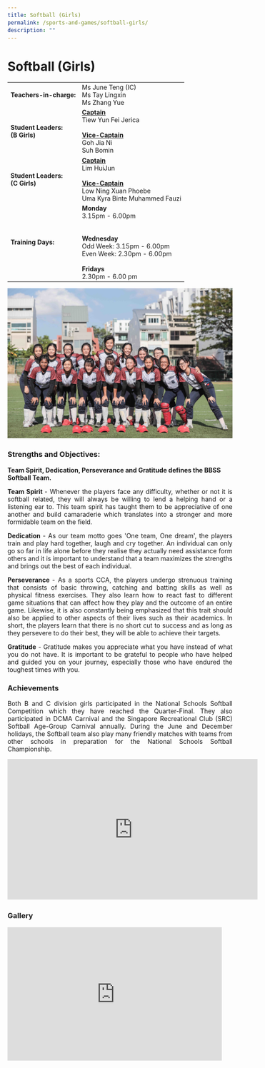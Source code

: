 ```yaml
---
title: Softball (Girls)
permalink: /sports-and-games/softball-girls/
description: ""
---
```

# Softball (Girls)

|                                |                                             |
|--------------|-----------------------|
| **Teachers-in-charge:**            | Ms June Teng (IC)<br>Ms Tay Lingxin<br>Ms Zhang Yue                                                                                           |
| **Student Leaders:** <br>**(B Girls)** | <b><u>Captain</u></b><br>Tiew Yun Fei Jerica<br><b><u><br>Vice-Captain</u></b><br>Goh Jia Ni<br>Suh Bomin                                                                         |
| **Student Leaders:** <br>**(C Girls)** | <b><u>Captain</u></b><br>Lim HuiJun<br><br><b><u>Vice-Captain</u></b><br>Low Ning Xuan Phoebe<br>Uma Kyra Binte Muhammed Fauzi                                                |
| **Training Days:**                 | **Monday** <br>3.15pm - 6.00pm<br><br><br>**Wednesday**<br>Odd Week: 3.15pm - 6.00pm<br>Even Week: 2.30pm - 6.00pm<br><br>**Fridays**<br>2.30pm - 6.00 pm |

![](/images/Our%20BBSS%20Experience/Cca/Sports%20&amp;%20Games/softball.jpg)

### **Strengths and Objectives:**  

**Team Spirit, Dedication, Perseverance and Gratitude defines the BBSS Softball Team.**

<p style="text-align: justify;"><b>Team Spirit&nbsp;</b>- Whenever the players face any difficulty, whether or not it is softball related, they will always be willing to lend a helping hand or a listening ear to. This team spirit has taught them to be appreciative of one another and build camaraderie which translates into a stronger and more formidable team on the field.</p>

<p style="text-align: justify;"><b>Dedication&nbsp;</b>- As our team motto goes 'One team, One dream', the players train and play hard together, laugh and cry together. An individual can only go so far in life alone before they realise they actually need assistance form others and it is important to understand that a team maximizes the strengths and brings out the best of each individual.</p>

<p style="text-align: justify;"><b>Perseverance&nbsp;</b>-&nbsp;As a sports CCA, the players undergo strenuous training that consists of basic throwing, catching and batting skills as well as physical fitness exercises. They also learn how to react fast to different game situations that can affect how they play and the outcome of an entire game. Likewise, it is also constantly being emphasized that this trait should also be applied to other aspects of their lives such as their academics. In short, the players learn that there is no short cut to success and as long as they persevere to do their best, they will be able to achieve their targets.</p>

<p style="text-align: justify;"><b>Gratitude</b>&nbsp;- Gratitude makes you appreciate what you have instead of what you do not have. It is important to be grateful to people who have helped and guided you on your journey, especially those who have endured the toughest times with you.</p>

### Achievements

<p style="text-align: justify;">Both B and C division girls participated in the National Schools Softball Competition which they have reached the Quarter-Final. They also participated in DCMA Carnival and the Singapore Recreational Club (SRC) Softball Age-Group Carnival annually. During the June and December holidays, the Softball team also play many friendly matches with teams from other schools in preparation for the National Schools Softball Championship.</p>

<iframe allowfullscreen="" allow="accelerometer; autoplay; clipboard-write; encrypted-media; gyroscope; picture-in-picture" frameborder="0" title="BBSS Softball Video For Website" src="https://www.youtube.com/embed/_Frm5HaWjkY" height="315" width="560"></iframe>

### Gallery
<iframe allowfullscreen="true" height="299" width="480" frameborder="0" src="https://docs.google.com/presentation/d/e/2PACX-1vSaNxb2Nn6KlMwf_25N1_wLxVcG9loyDyGjQd6IkW1puTt_Dx8VHbS4Emnxuby3mNjK9SZfZgAq91BH/embed?start=true&amp;loop=true&amp;delayms=3000"></iframe>
